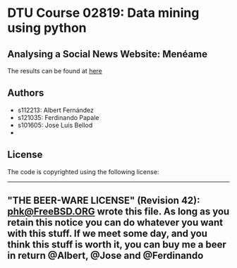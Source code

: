 DTU Course 02819: Data mining using python
===============

Analysing a Social News Website: Menéame
------------

The results can be found at [here](meneapp.appspot.com)

Authors
------

* s112213: Albert Fernández
* s121035: Ferdinando Papale
* s101605: Jose Luis Bellod
* 

License
-------

The code is copyrighted using the following license:

----------------------------------------------------------------------------
 "THE BEER-WARE LICENSE" (Revision 42):
 <phk@FreeBSD.ORG> wrote this file. As long as you retain this notice you
 can do whatever you want with this stuff. If we meet some day, and you think
 this stuff is worth it, you can buy me a beer in return @Albert, @Jose and @Ferdinando
 ----------------------------------------------------------------------------



